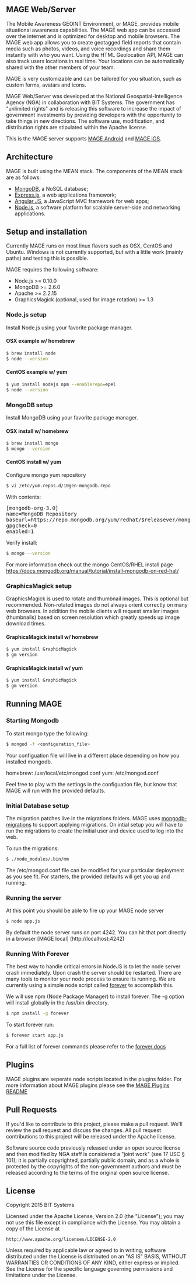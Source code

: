 ## MAGE Web/Server

The Mobile Awareness GEOINT Environment, or MAGE, provides mobile situational awareness capabilities. The MAGE web app can be accessed over the internet and is optimized for desktop and mobile browsers.  The MAGE web app allows you to create geotagged field reports that contain media such as photos, videos, and voice recordings and share them instantly with who you want. Using the HTML Geolocation API, MAGE can also track users locations in real time. Your locations can be automatically shared with the other members of your team.

MAGE is very customizable and can be tailored for you situation, such as custom forms, avatars and icons.

MAGE Web/Server was developed at the National Geospatial-Intelligence Agency (NGA) in collaboration with BIT Systems. The government has "unlimited rights" and is releasing this software to increase the impact of government investments by providing developers with the opportunity to take things in new directions. The software use, modification, and distribution rights are stipulated within the Apache license.

This is the MAGE server supports [MAGE Android](https://github.com/ngageoint/mage-android) and [MAGE iOS](https://github.com/ngageoint/mage-ios).

## Architecture

MAGE is built using the MEAN stack.  The components of the MEAN stack are as follows:
* [MongoDB](https://www.mongodb.com/), a NoSQL database;
* [Express.js](http://expressjs.com/), a web applications framework;
* [Angular JS](https://angularjs.org/), a JavaScript MVC framework for web apps;
* [Node.js](https://nodejs.org/), a software platform for scalable server-side and networking applications.

## Setup and installation
Currently MAGE runs on most linux flavors such as OSX, CentOS and Ubuntu.  Windows is not currently supported, but with a little work (mainly paths) and testing this is possible.

MAGE requires the following software:
* Node.js >= 0.10.0
* MongoDB >= 2.6.0
* Apache >= 2.2.15
* GraphicsMagick (optional, used for image rotation) >= 1.3

### Node.js setup
Install Node.js using your favorite package manager.

#### OSX example w/ homebrew
```bash
$ brew install node
$ node --version
```

#### CentOS example w/ yum
```bash
$ yum install nodejs npm --enablerepo=epel
$ node --version
```

### MongoDB setup
Install MongoDB using your favorite package manager.

#### OSX install w/ homebrew
```bash
$ brew install mongo
$ mongo --version
```

#### CentOS install w/ yum
Configure mongo yum repository

```bash
$ vi /etc/yum.repos.d/10gen-mongodb.repo
```
With contents:
<pre>
[mongodb-org-3.0]
name=MongoDB Repository
baseurl=https://repo.mongodb.org/yum/redhat/$releasever/mongodb-org/3.0/x86_64/
gpgcheck=0
enabled=1
</pre>

Verify install:
```bash
$ mongo --version
```

For more information check out the mongo CentOS/RHEL install page <https://docs.mongodb.org/manual/tutorial/install-mongodb-on-red-hat/>

### GraphicsMagick setup
GraphicsMagick is used to rotate and thumbnail images.  This is optional but recommended. Non-rotated images do not always orient correctly on many web browsers. In addition the mobile clients will request smaller images (thumbnails) based on screen resolution which greatly speeds up image download times.

#### GraphicsMagick install w/ homebrew

```bash
$ yum install GraphicMagick
$ gm version
```

#### GraphicsMagick install w/ yum

```bash
$ yum install GraphicMagick
$ gm version
```

## Running MAGE

### Starting Mongodb
To start mongo type the following:
```bash
$ mongod -f <configuration_file>
```

Your configuation file will live in a different place depending on how you installed mongodb.

homebrew: /usr/local/etc/mongod.conf
yum: /etc/mongod.conf

Feel free to play with the settings in the configuation file, but know that MAGE will run with the provided defaults.

### Initial Database setup

The  migration patches live in the migrations folders.  MAGE uses [mongodb-migrations](https://github.com/emirotin/mongodb-migrations) to support applying migrations.  On intial setup you will have to run the migrations to create the initial user and device used to log into the web.

To run the migrations:
``` bash
$ ./node_modules/.bin/mm
```

The /etc/mongod.conf file can be modified for your particular deployment as you see fit.  For starters, the provided defaults will get you up and running.

### Running the server

At this point you should be able to fire up your MAGE node server
```bash
$ node app.js
```

By default the node server runs on port 4242.  You can hit that port directly in a browser [MAGE local] (http://localhost:4242)

### Running With Forever

The best way to handle critical errors in NodeJS is to let the node server crash immediately.  Upon crash the server should be restarted.  There are many tools to monitor your node process to ensure its running.  We are currently using a simple node script called [forever](https://github.com/foreverjs/forever) to accomplish this.

We will use npm (Node Package Manager) to install forever. The -g option will install globally in the /usr/bin directory.
```bash
$ npm install -g forever
```

To start forever run:
```bash
$ forever start app.js
```

For a full list of forever commands please refer to the [forever docs](https://github.com/foreverjs/forever/blob/master/README.md)

## Plugins

MAGE plugins are seperate node scripts located in the plugins folder.  For more information about MAGE plugins please see the [MAGE Plugins README](plugins/README.md)

## Pull Requests

If you'd like to contribute to this project, please make a pull request. We'll review the pull request and discuss the changes. All pull request contributions to this project will be released under the Apache license.

Software source code previously released under an open source license and then modified by NGA staff is considered a "joint work" (see 17 USC § 101); it is partially copyrighted, partially public domain, and as a whole is protected by the copyrights of the non-government authors and must be released according to the terms of the original open source license.

## License

Copyright 2015 BIT Systems

Licensed under the Apache License, Version 2.0 (the "License");
you may not use this file except in compliance with the License.
You may obtain a copy of the License at

    http://www.apache.org/licenses/LICENSE-2.0

Unless required by applicable law or agreed to in writing, software
distributed under the License is distributed on an "AS IS" BASIS,
WITHOUT WARRANTIES OR CONDITIONS OF ANY KIND, either express or implied.
See the License for the specific language governing permissions and
limitations under the License.

